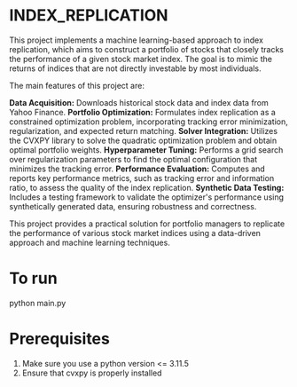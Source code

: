 # INDEX_REPLICATION

This project implements a machine learning-based approach to index replication, which aims to construct a portfolio of stocks that closely tracks the performance of a given stock market index. The goal is to mimic the returns of indices that are not directly investable by most individuals.

The main features of this project are:

**Data Acquisition:** Downloads historical stock data and index data from Yahoo Finance.
**Portfolio Optimization:** Formulates index replication as a constrained optimization problem, incorporating tracking error minimization, regularization, and expected return matching.
**Solver Integration:** Utilizes the CVXPY library to solve the quadratic optimization problem and obtain optimal portfolio weights.
**Hyperparameter Tuning:** Performs a grid search over regularization parameters to find the optimal configuration that minimizes the tracking error.
**Performance Evaluation:** Computes and reports key performance metrics, such as tracking error and information ratio, to assess the quality of the index replication.
**Synthetic Data Testing:** Includes a testing framework to validate the optimizer's performance using synthetically generated data, ensuring robustness and correctness.

This project provides a practical solution for portfolio managers to replicate the performance of various stock market indices using a data-driven approach and machine learning techniques.


# To run
python main.py

# Prerequisites
1) Make sure you use a python version <= 3.11.5
2) Ensure that cvxpy is properly installed
